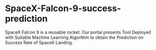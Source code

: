 # SpaceX-Falcon-9-success-prediction
SpaceX Falcon 9 is a reusable rocket. Our portal presents Tool Deployed with Suitable Machine Learning Algorithm to obtain the Prediction on Success Rate of SpaceX Landing.
